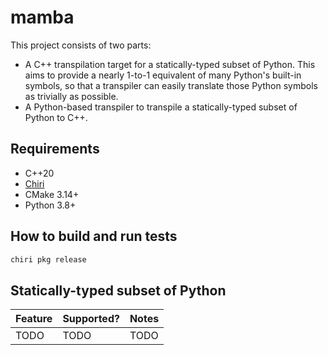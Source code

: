 # mamba

This project consists of two parts:
* A C++ transpilation target for a statically-typed subset of Python. This aims
to provide a nearly 1-to-1 equivalent of many Python's built-in symbols, so
that a transpiler can easily translate those Python symbols as trivially as
possible.
* A Python-based transpiler to transpile a statically-typed subset of Python
to C++.

## Requirements
* C++20
* [Chiri](https://github.com/antonsynd/chiri)
* CMake 3.14+
* Python 3.8+

## How to build and run tests

```sh
chiri pkg release
```

## Statically-typed subset of Python

| Feature | Supported? | Notes |
| --- | --- | --- |
| TODO | TODO | TODO |
